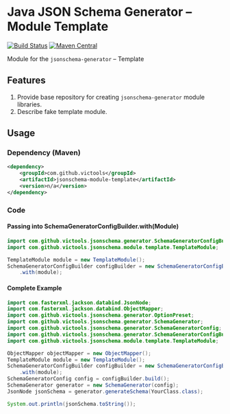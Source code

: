 # Java JSON Schema Generator – Module Template
[![Build Status](https://travis-ci.org/victools/jsonschema-module-template.svg?branch=master)](https://travis-ci.org/victools/jsonschema-module-template)
[![Maven Central](https://maven-badges.herokuapp.com/maven-central/com.github.victools/jsonschema-module-template/badge.svg)](https://maven-badges.herokuapp.com/maven-central/com.github.victools/jsonschema-module-template)

Module for the `jsonschema-generator` – Template

## Features
1. Provide base repository for creating `jsonschema-generator` module libraries.
2. Describe fake template module.

## Usage
### Dependency (Maven)
```xml
<dependency>
    <groupId>com.github.victools</groupId>
    <artifactId>jsonschema-module-template</artifactId>
    <version>n/a</version>
</dependency>
```

### Code
#### Passing into SchemaGeneratorConfigBuilder.with(Module)
```java
import com.github.victools.jsonschema.generator.SchemaGeneratorConfigBuilder;
import com.github.victools.jsonschema.module.template.TemplateModule;
```
```java
TemplateModule module = new TemplateModule();
SchemaGeneratorConfigBuilder configBuilder = new SchemaGeneratorConfigBuilder(objectMapper)
    .with(module);
```

#### Complete Example
```java
import com.fasterxml.jackson.databind.JsonNode;
import com.fasterxml.jackson.databind.ObjectMapper;
import com.github.victools.jsonschema.generator.OptionPreset;
import com.github.victools.jsonschema.generator.SchemaGenerator;
import com.github.victools.jsonschema.generator.SchemaGeneratorConfig;
import com.github.victools.jsonschema.generator.SchemaGeneratorConfigBuilder;
import com.github.victools.jsonschema.module.template.TemplateModule;
```
```java
ObjectMapper objectMapper = new ObjectMapper();
TemplateModule module = new TemplateModule();
SchemaGeneratorConfigBuilder configBuilder = new SchemaGeneratorConfigBuilder(objectMapper, OptionPreset.PLAIN_JSON)
    .with(module);
SchemaGeneratorConfig config = configBuilder.build();
SchemaGenerator generator = new SchemaGenerator(config);
JsonNode jsonSchema = generator.generateSchema(YourClass.class);

System.out.println(jsonSchema.toString());
```
